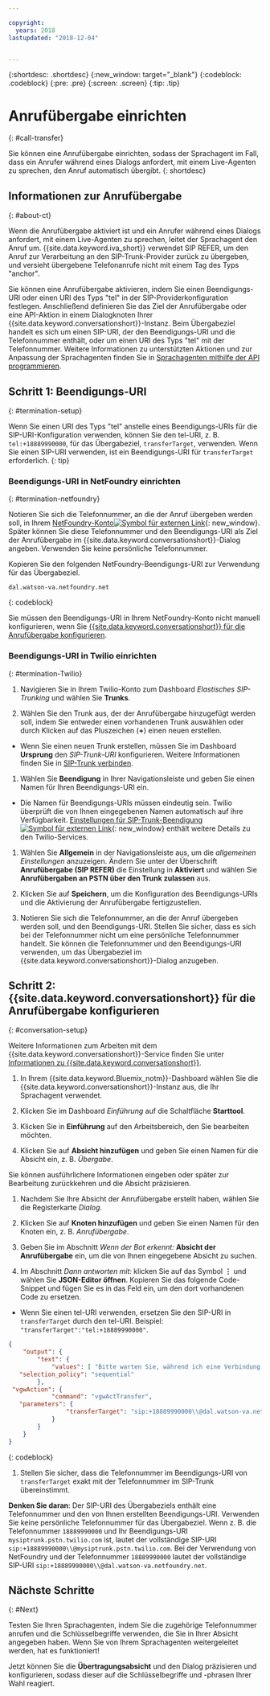```yaml
---

copyright:
  years: 2018
lastupdated: "2018-12-04"


---
```


{:shortdesc: .shortdesc}
{:new_window: target="_blank"}
{:codeblock: .codeblock}
{:pre: .pre}
{:screen: .screen}
{:tip: .tip}


# Anrufübergabe einrichten
{: #call-transfer}

Sie können eine Anrufübergabe einrichten, sodass der Sprachagent im Fall, dass ein Anrufer während eines Dialogs anfordert, mit einem Live-Agenten zu sprechen, den Anruf automatisch übergibt.
{: shortdesc}

## Informationen zur Anrufübergabe
{: #about-ct}

Wenn die Anrufübergabe aktiviert ist und ein Anrufer während eines Dialogs anfordert, mit einem Live-Agenten zu sprechen, leitet der Sprachagent den Anruf um. {{site.data.keyword.iva_short}} verwendet SIP REFER, um den Anruf zur Verarbeitung an den SIP-Trunk-Provider zurück zu übergeben, und versieht übergebene Telefonanrufe nicht mit einem Tag des Typs "anchor".

Sie können eine Anrufübergabe aktivieren, indem Sie einen Beendigungs-URI oder einen URI des Typs "tel" in der SIP-Providerkonfiguration festlegen. Anschließend definieren Sie das Ziel der Anrufübergabe oder eine API-Aktion in einem Dialogknoten Ihrer {{site.data.keyword.conversationshort}}-Instanz. Beim Übergabeziel handelt es sich um einen SIP-URI, der den Beendigungs-URI und die Telefonnummer enthält, oder um einen URI des Typs "tel" mit der Telefonnummer. Weitere Informationen zu unterstützten Aktionen und zur Anpassung der Sprachagenten finden Sie in [Sprachagenten mithilfe der API programmieren](api.html).

## Schritt 1: Beendigungs-URI
{: #termination-setup}

Wenn Sie einen URI des Typs "tel" anstelle eines Beendigungs-URIs für die SIP-URI-Konfiguration verwenden, können Sie den tel-URI, z. B. `tel:+18889990000`, für das Übergabeziel, `transferTarget`, verwenden. Wenn Sie einen SIP-URI verwenden, ist ein Beendigungs-URI für `transferTarget` erforderlich.
{: tip}

### Beendigungs-URI in NetFoundry einrichten
{: #termination-netfoundry}

Notieren Sie sich die Telefonnummer, an die der Anruf übergeben werden soll, in Ihrem [NetFoundry-Konto![Symbol für externen Link](../../icons/launch-glyph.svg "Symbol für externen Link")](https://watson.netfoundry.io/watson-login){: new_window}. Später können Sie diese Telefonnummer und den Beendigungs-URI als Ziel der Anrufübergabe im {{site.data.keyword.conversationshort}}-Dialog angeben. Verwenden Sie keine persönliche Telefonnummer.

Kopieren Sie den folgenden NetFoundry-Beendigungs-URI zur Verwendung für das Übergabeziel. 

```
dal.watson-va.netfoundry.net
```
{: codeblock}

Sie müssen den Beendigungs-URI in Ihrem NetFoundry-Konto nicht manuell konfigurieren, wenn Sie [{{site.data.keyword.conversationshort}} für die Anrufübergabe konfigurieren](#conversation-setup).

### Beendigungs-URI in Twilio einrichten
{: #termination-Twilio}

1. Navigieren Sie in Ihrem Twilio-Konto zum Dashboard _Elastisches SIP-Trunking_ und wählen Sie **Trunks**.

1. Wählen Sie den Trunk aus, der der Anrufübergabe hinzugefügt werden soll, indem Sie entweder einen vorhandenen Trunk auswählen oder durch Klicken auf das Pluszeichen (**+**) einen neuen erstellen.

  * Wenn Sie einen neuen Trunk erstellen, müssen Sie im Dashboard **Ursprung** den _SIP-Trunk-URI_ konfigurieren.  Weitere Informationen finden Sie in [SIP-Trunk verbinden](connect-SIP.html).

1. Wählen Sie **Beendigung** in Ihrer Navigationsleiste und geben Sie einen Namen für Ihren Beendigungs-URI ein.

  * Die Namen für Beendigungs-URIs müssen eindeutig sein. Twilio überprüft die von Ihnen eingegebenen Namen automatisch auf ihre Verfügbarkeit. [Einstellungen für SIP-Trunk-Beendigung![Symbol für externen Link](../../icons/launch-glyph.svg "Symbol für externen Link")](https://www.twilio.com/docs/api/sip-trunking/getting-started#termination){: new_window} enthält weitere Details zu den Twilio-Services.

1. Wählen Sie **Allgemein** in der Navigationsleiste aus, um die _allgemeinen Einstellungen_ anzuzeigen. Ändern Sie unter der Überschrift **Anrufübergabe (SIP REFER)** die Einstellung in **Aktiviert** und wählen Sie **Anrufübergaben an PSTN über den Trunk zulassen** aus. 

1. Klicken Sie auf **Speichern**, um die Konfiguration des Beendigungs-URIs und die Aktivierung der Anrufübergabe fertigzustellen. 

1. Notieren Sie sich die Telefonnummer, an die der Anruf übergeben werden soll, und den Beendigungs-URI. Stellen Sie sicher, dass es sich bei der Telefonnummer nicht um eine persönliche Telefonnummer handelt. Sie können die Telefonnummer und den Beendigungs-URI verwenden, um das Übergabeziel im {{site.data.keyword.conversationshort}}-Dialog anzugeben. 


## Schritt 2: {{site.data.keyword.conversationshort}} für die Anrufübergabe konfigurieren
{: #conversation-setup}

Weitere Informationen zum Arbeiten mit dem {{site.data.keyword.conversationshort}}-Service finden Sie unter [Informationen zu {{site.data.keyword.conversationshort}}](../conversation/index.html#about).

1. In Ihrem {{site.data.keyword.Bluemix_notm}}-Dashboard wählen Sie die {{site.data.keyword.conversationshort}}-Instanz aus, die Ihr Sprachagent verwendet.

1. Klicken Sie im Dashboard _Einführung_ auf die Schaltfläche **Starttool**.

1. Klicken Sie in **Einführung** auf den Arbeitsbereich, den Sie bearbeiten möchten.

1. Klicken Sie auf **Absicht hinzufügen** und geben Sie einen Namen für die Absicht ein, z. B. _Übergabe_.

  Sie können ausführlichere Informationen eingeben oder später zur Bearbeitung zurückkehren und die Absicht präzisieren.

1. Nachdem Sie Ihre Absicht der Anrufübergabe erstellt haben, wählen Sie die Registerkarte _Dialog_.

1. Klicken Sie auf **Knoten hinzufügen** und geben Sie einen Namen für den Knoten ein, z. B. _Anrufübergabe_.

1. Geben Sie im Abschnitt _Wenn der Bot erkennt:_ **Absicht der Anrufübergabe** ein, um die von Ihnen eingegebene Absicht zu suchen.

1. Im Abschnitt _Dann antworten mit:_ klicken Sie auf das Symbol **&vellip;** und wählen Sie **JSON-Editor öffnen**. Kopieren Sie das folgende Code-Snippet und fügen Sie es in das Feld ein, um den dort vorhandenen Code zu ersetzen.

  * Wenn Sie einen tel-URI verwenden, ersetzen Sie den SIP-URI in `transferTarget` durch den tel-URI. Beispiel: `"transferTarget":"tel:+18889990000"`.

  ```json
  {
      "output": {
          "text": {
              "values": [ "Bitte warten Sie, während ich eine Verbindung zu einem Live-Agenten herstelle." ],
     "selection_policy": "sequential"
          },
   "vgwAction": {
              "command": "vgwActTransfer",
     "parameters": {
                  "transferTarget": "sip:+18889990000\\@dal.watson-va.netfoundry.net"
              }
          }
      }
  }
  ```
  {: codeblock}

1. Stellen Sie sicher, dass die Telefonnummer im Beendigungs-URI von `transferTarget` exakt mit der Telefonnummer im SIP-Trunk übereinstimmt.

**Denken Sie daran**: Der SIP-URI des Übergabeziels enthält eine Telefonnummer und den von Ihnen erstellten Beendigungs-URI. Verwenden Sie keine persönliche Telefonnummer für das Übergabeziel. Wenn z. B. die Telefonnummer `18889990000` und Ihr Beendigungs-URI `mysiptrunk.pstn.twilio.com` ist, lautet der vollständige SIP-URI `sip:+18889990000\\@mysiptrunk.pstn.twilio.com`. Bei der Verwendung von NetFoundry und der Telefonnummer `18889990000` lautet der vollständige SIP-URI `sip:+18889990000\\@dal.watson-va.netfoundry.net`. 

## Nächste Schritte
{: #Next}

Testen Sie Ihren Sprachagenten, indem Sie die zugehörige Telefonnummer anrufen und die Schlüsselbegriffe verwenden, die Sie in Ihrer Absicht angegeben haben. Wenn Sie von Ihrem Sprachagenten weitergeleitet werden, hat es funktioniert!

Jetzt können Sie die **Übertragungsabsicht** und den Dialog präzisieren und konfigurieren, sodass dieser auf die Schlüsselbegriffe und -phrasen Ihrer Wahl reagiert.
